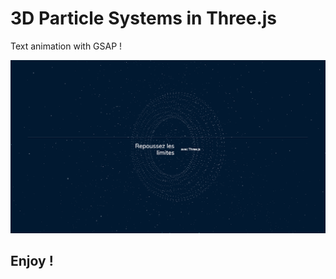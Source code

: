 # 3D Particle Systems in Three.js
Text animation with GSAP !

![alt text](https://github.com/romainviollet/particle-systems-with-threejs/blob/main/assets/images/printScreen.png?raw=true)

## Enjoy !
